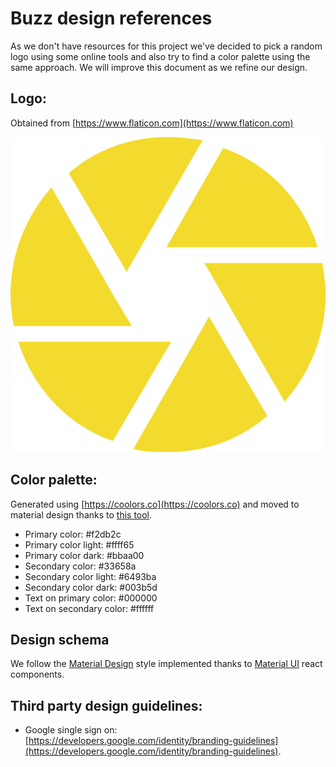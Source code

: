 # Buzz design references

As we don't have resources for this project we've decided to pick a random logo using some online tools and also try to find a color palette using the same approach. We will improve this document as we refine our design.

## Logo:

Obtained from [https://www.flaticon.com](https://www.flaticon.com)

![logo.svg](../src/baseComponents/logo/images/logo.svg)

## Color palette:

Generated using [https://coolors.co](https://coolors.co) and moved to material design thanks to [this tool](https://material.io/color/#!/?view.left=0&view.right=1&primary.color=F2DB2C&secondary.color=33658A).

* Primary color: #f2db2c
* Primary color light: #ffff65
* Primary color dark: #bbaa00
* Secondary color: #33658a
* Secondary color light: #6493ba
* Secondary color dark: #003b5d
* Text on primary color: #000000
* Text on secondary color: #ffffff

## Design schema

We follow the [Material Design](https://material.io) style implemented thanks to [Material UI](http://www.material-ui.com/#/) react components.

## Third party design guidelines:

* Google single sign on: [https://developers.google.com/identity/branding-guidelines](https://developers.google.com/identity/branding-guidelines).